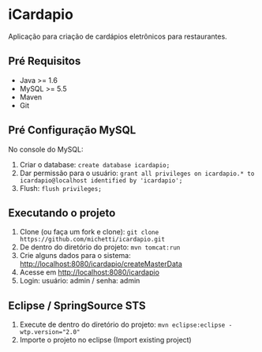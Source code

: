 # iCardapio

Aplicação para criação de cardápios eletrônicos para restaurantes.


## Pré Requisitos
* Java >= 1.6
* MySQL >= 5.5
* Maven
* Git


## Pré Configuração MySQL

No console do MySQL:

1. Criar o database: ```create database icardapio;```
2. Dar permissão para o usuário: ```grant all privileges on icardapio.*
   to icardapio@localhost identified by 'icardapio';```
3. Flush: ```flush privileges;```


## Executando o projeto

1. Clone (ou faça um fork e clone): ```git clone https://github.com/michetti/icardapio.git```
2. De dentro do diretório do projeto: ```mvn tomcat:run```
3. Crie alguns dados para o sistema: [http://localhost:8080/icardapio/createMasterData](http://localhost:8080/icardapio/createMasterData)
4. Acesse em [http://localhost:8080/icardapio](http://localhost:8080/icardapio)
5. Login: usuário: admin / senha: admin 


## Eclipse / SpringSource STS
1. Execute de dentro do diretório do projeto: ```mvn eclipse:eclipse -wtp.version="2.0"```
2. Importe o projeto no eclipse (Import existing project)
